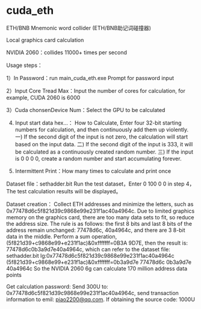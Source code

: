 # cuda_eth
ETH/BNB Mnemonic word collider (ETH/BNB助记词碰撞器)

Local graphics card calculation

NVIDIA 2060：collides 11000+ times per second

Usage steps：

   1）In Password：run main_cuda_eth.exe Prompt for password input 
   
   2）Input Core Tread Max：Input the number of cores for calculation, for example, CUDA 2060 is 6000 
   
   3）Cuda chonsenDevice Num：Select the GPU to be calculated 
   
   4) Input start data hex...： How to Calculate, Enter four 32-bit starting numbers for calculation, and then continuously add them up violently. 
            一) If the second digit of the input is not zero, the calculation will start based on the input data. 
            二) If the second digit of the input is 333, it will be calculated as a continuously created random number. 
            三) If the input is 0 0 0 0, create a random number and start accumulating forever.
      
   6) Intermittent Print：How many times to calculate and print once

Dataset file：sethadder.bit
    Run the test dataset，Enter 0 100 0 0 in step 4，The test calculation results will be displayed。

Dataset creation：
        Collect ETH addresses and minimize the letters, such as 0x77478d6c5f821d39c9868e99e231f1ac40a4964c. Due to limited graphics memory on the graphics card, there are too many data sets to fit, so reduce the address size. The rule is as follows: the first 8 bits and last 8 bits of the address remain unchanged: 77478d6c, 40a4964c, and there are 3 8-bit data in the middle. Perform a sum operation, (5f821d39+c9868e99+e231f1ac)&0xfffffff=0B3A 9D7E, then the result is: 77478d6c0b3a9d7e40a4964c, which can refer to the dataset file: sethadder.bit
        lg:0x77478d6c5f821d39c9868e99e231f1ac40a4964c
           (5f821d39+c9868e99+e231f1ac)&0xfffffff=0b3a9d7e
           77478d6c 0b3a9d7e 40a4964c
So the NVIDIA 2060 6g can calculate 170 million address data points


Get calculation password: Send 300U to: 0x77478d6c5f821d39c9868e99e231f1ac40a4964c, send transaction information to emil: piao2200@qq.com. If obtaining the source code: 1000U
